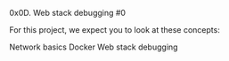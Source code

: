 0x0D. Web stack debugging #0

For this project, we expect you to look at these concepts:

Network basics Docker Web stack debugging
